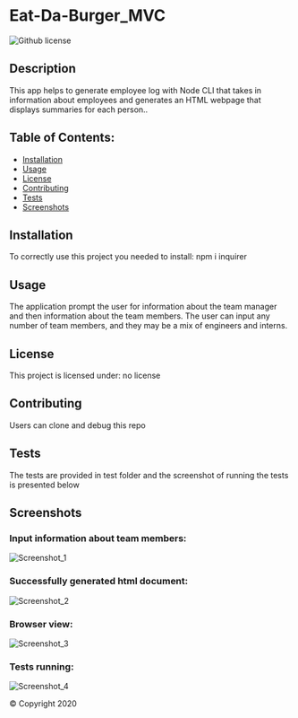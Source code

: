 # Eat-Da-Burger_MVC


![Github license](https://img.shields.io/badge/no-license-green.svg)

  ## Description

  This app helps to generate employee log with Node CLI that takes in information about employees and generates an HTML webpage that displays summaries for each person..

  
  ## Table of Contents:

  * [Installation](##installation)
  * [Usage](##usage)
  * [License](##license)
  * [Contributing](##contributing)
  * [Tests](##tests)
  * [Screenshots](##screenshots)
  
  ## Installation

  To correctly use this project you needed to install:
  npm i inquirer

  ## Usage

   The application prompt the user for information about the team manager and then information about the team members. The user can input any number of team members, and they may be a mix of engineers and interns.

  ## License
  
  This project is licensed under:  no license

  ## Contributing

  Users can clone and debug this repo

  ## Tests

 The tests are provided in test folder and the screenshot of running the tests is presented below

  ## Screenshots

### Input information about team members:
![Screenshot_1](https://user-images.githubusercontent.com/63433561/87046932-cff7d600-c1c7-11ea-9cf0-9ba0f4cc50c3.PNG)

### Successfully generated html document:
![Screenshot_2](https://user-images.githubusercontent.com/63433561/87046933-d0906c80-c1c7-11ea-9f77-92b38880957d.PNG)

### Browser view:
![Screenshot_3](https://user-images.githubusercontent.com/63433561/87104058-cb153f80-c224-11ea-8d74-f0ec2af9f61e.PNG)

### Tests running:
![Screenshot_4](https://user-images.githubusercontent.com/63433561/87046937-d1290300-c1c7-11ea-9f9c-77aeab84795b.PNG)


  © Copyright 2020
  